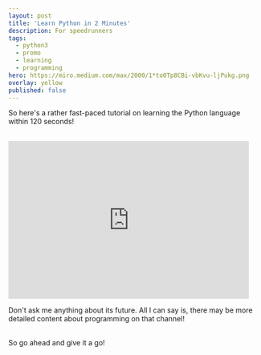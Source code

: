 ```yaml
---
layout: post
title: 'Learn Python in 2 Minutes'
description: For speedrunners
tags:
  - python3
  - promo
  - learning
  - programming
hero: https://miro.medium.com/max/2000/1*to0Tp8CBi-vbKvu-ljPukg.png
overlay: yellow
published: false
---
```


So here's a rather fast-paced tutorial on learning the Python language within 120 seconds!
<br><br>

<iframe width="95%" height="315" src="https://www.youtube.com/embed/3KvcnCZ0tLM" title="YouTube video player" frameborder="0" allow="accelerometer; autoplay; clipboard-write; encrypted-media; gyroscope; picture-in-picture" allowfullscreen></iframe>

Don't ask me anything about its future. All I can say is, there may be more detailed content about programming on that channel!
<br><br>

So go ahead and give it a go!
